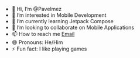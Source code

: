 - 👋 Hi, I’m @Pavelmez
- 👀 I’m interested in Mobile Development 
- 🌱 I’m currently learning Jetpack Compose
- 💞️ I’m looking to collaborate on Mobile Applications
- 📫 How to reach me [Email](mailto:pavel.manaf@gmail.coml)
- 😄 Pronouns: He/Him
- ⚡ Fun fact: I like playing games

<!---
Pavelmez/Pavelmez is a ✨ special ✨ repository because its `README.md` (this file) appears on your GitHub profile.
You can click the Preview link to take a look at your changes.
--->
